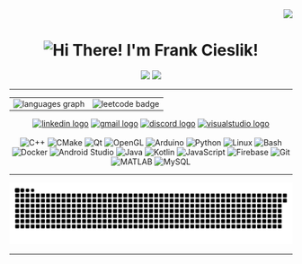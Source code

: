 <img align="right" src="https://komarev.com/ghpvc/?username=FranciszekCieslik&color=blue" />
<br>

<h1 align="center">
  <picture>
    <source
      media="(prefers-color-scheme: dark)"
      srcset="https://readme-typing-svg.herokuapp.com/?font=Righteous&size=35&center=true&vCenter=true&width=500&height=70&duration=4000&lines=Hi+There!+😊;+I'm+Frank+Cieslik!;&color=ffffff"
    />
    <source
      media="(prefers-color-scheme: light)"
      srcset="https://readme-typing-svg.herokuapp.com/?font=Righteous&size=35&center=true&vCenter=true&width=500&height=70&duration=4000&lines=Hi+There!+😊;+I'm+Frank+Cieslik!;&color=000000"
    />
    <img
      src="https://readme-typing-svg.herokuapp.com/?font=Righteous&size=35&center=true&vCenter=true&width=500&height=70&duration=4000&lines=Hi+There!+😊;+I'm+Frank+Cieslik!;&color=000000"
      alt="Hi There! I'm Frank Cieslik!"
    />
  </picture>
</h1>

<div align="center">
<tr>
  <picture>
    <source  media="(prefers-color-scheme: dark)" srcset="https://quotes-github-readme.vercel.app/api?type=horizontal&theme=tokyonight" />
    <source  media="(prefers-color-scheme: light)" srcset="https://quotes-github-readme.vercel.app/api?type=horizontal&theme=default" />
    <img src="https://quotes-github-readme.vercel.app/api?type=horizontal&theme=tokyonight" />
  </picture>
<img src="https://github.com/user-attachments/assets/1259f39e-ba1e-48cb-9af3-bc669871307d" height="200" />
</tr>
</div>

---

<div align="center">

<table style="width:100%">
  <tr>
<!--     <td>
      <picture>
        <source media="(prefers-color-scheme: dark)" srcset="https://streak-stats.demolab.com?user=FranciszekCieslik&locale=en&mode=daily&theme=dracula&hide_border=false&border_radius=5" />
        <source media="(prefers-color-scheme: light)" srcset="https://streak-stats.demolab.com?user=FranciszekCieslik&locale=en&mode=daily&theme=default&hide_border=false&border_radius=5" />
        <img height="175" alt="streak graph" src="https://streak-stats.demolab.com?user=FranciszekCieslik&locale=en&mode=daily&theme=default&hide_border=false&border_radius=5" />
      </picture>
    </td> -->
    <td>
      <picture>
        <source media="(prefers-color-scheme: dark)" srcset="https://github-readme-stats.vercel.app/api/top-langs?username=FranciszekCieslik&locale=en&hide_title=false&layout=compact&card_width=320&langs_count=8&theme=dracula&hide_border=false&hide=Makefile" />
        <source media="(prefers-color-scheme: light)" srcset="https://github-readme-stats.vercel.app/api/top-langs?username=FranciszekCieslik&locale=en&hide_title=false&layout=compact&card_width=320&langs_count=8&theme=default&hide_border=false&hide=Makefile" />
        <img height="175" alt="languages graph" src="https://github-readme-stats.vercel.app/api/top-langs?username=FranciszekCieslik&locale=en&hide_title=false&layout=compact&card_width=320&langs_count=8&theme=default&hide_border=false&hide=Makefile" />
      </picture>
    </td>
    <td>
      <picture>
        <source media="(prefers-color-scheme: dark)" srcset="https://leetcode-badge-showcase.vercel.app/api?username=user1851QS&theme=dracula&border=border&animated=true" />
        <source media="(prefers-color-scheme: light)" srcset="https://leetcode-badge-showcase.vercel.app/api?username=user1851QS&theme=light&border=border&animated=true" />
        <img height="175" alt="leetcode badge" src="https://leetcode-badge-showcase.vercel.app/api?username=user1851QS&theme=light&border=border&animated=true" />
      </picture>
    </td>
  </tr>
</table>




</div>
<div align="center">
  <a href="https://www.linkedin.com/in/franciszek-c-5694b8281/"><img src="https://img.shields.io/static/v1?message=LinkedIn&logo=linkedin&label=&color=0077B5&logoColor=white&labelColor=&style=for-the-badge" height="35" alt="linkedin logo" /></a>
  <a href="mailto:cieslik.franek@gmail.com"><img src="https://img.shields.io/static/v1?message=Gmail&logo=gmail&label=&color=D14836&logoColor=white&labelColor=&style=for-the-badge" height="35" alt="gmail logo" /></a>
  <a href="https://discordapp.com/users/687366623631507507"><img src="https://img.shields.io/static/v1?message=Discord&logo=discord&label=&color=7289DA&logoColor=white&labelColor=&style=for-the-badge" height="35" alt="discord logo" /></a>
  <a href="#"><img src="https://img.shields.io/static/v1?message=Visual%20Studio%20Marketplace&logo=visualstudio&label=&color=e2165e&logoColor=white&labelColor=&style=for-the-badge" height="35" alt="visualstudio logo" /></a>
</div>

<br clest="both">

<div align="center">

<img src="https://cdn.jsdelivr.net/gh/devicons/devicon/icons/cplusplus/cplusplus-original.svg" height="40" alt="C++" />
<img src="https://cdn.jsdelivr.net/gh/devicons/devicon/icons/cmake/cmake-original.svg" height="40" alt="CMake" />
<img src="https://cdn.jsdelivr.net/gh/devicons/devicon/icons/qt/qt-original.svg" height="40" alt="Qt" />
<img src="https://cdn.jsdelivr.net/gh/devicons/devicon/icons/opengl/opengl-original.svg" height="40" alt="OpenGL" />
<img src="https://cdn.jsdelivr.net/gh/devicons/devicon/icons/arduino/arduino-original.svg" height="40" alt="Arduino" />
<img src="https://cdn.jsdelivr.net/gh/devicons/devicon/icons/python/python-original.svg" height="40" alt="Python" />
<img src="https://skillicons.dev/icons?i=linux" height="40" alt="Linux" />
<img src="https://cdn.simpleicons.org/gnubash/4EAA25" height="40" alt="Bash" />
<img src="https://cdn.jsdelivr.net/gh/devicons/devicon/icons/docker/docker-original.svg" height="40" alt="Docker" />
<img src="https://cdn.jsdelivr.net/gh/devicons/devicon/icons/androidstudio/androidstudio-original.svg" height="40" alt="Android Studio" />
<img src="https://cdn.jsdelivr.net/gh/devicons/devicon/icons/java/java-original.svg" height="40" alt="Java" />
<img src="https://cdn.jsdelivr.net/gh/devicons/devicon/icons/kotlin/kotlin-original.svg" height="40" alt="Kotlin" />
<img src="https://cdn.jsdelivr.net/gh/devicons/devicon/icons/javascript/javascript-original.svg" height="40" alt="JavaScript" />
<img src="https://cdn.jsdelivr.net/gh/devicons/devicon/icons/firebase/firebase-plain.svg" height="40" alt="Firebase" />
<img src="https://cdn.jsdelivr.net/gh/devicons/devicon/icons/git/git-original.svg" height="40" alt="Git" />
<img src="https://cdn.jsdelivr.net/gh/devicons/devicon/icons/matlab/matlab-original.svg" height="40" alt="MATLAB" />
<img src="https://cdn.jsdelivr.net/gh/devicons/devicon/icons/mysql/mysql-original.svg" height="40" alt="MySQL" />

---

<picture>
  <source media="(prefers-color-scheme: dark)" srcset="https://raw.githubusercontent.com/FranciszekCieslik/FranciszekCieslik/output/snake-dark.svg" />
  <source media="(prefers-color-scheme: light)" srcset="https://raw.githubusercontent.com/FranciszekCieslik/FranciszekCieslik/output/snake-light.svg" />
  <img alt="github-snake" src="https://raw.githubusercontent.com/FranciszekCieslik/FranciszekCieslik/output/snake-light.svg" />
</picture>

---


<!-- <table style="width:100%">
  <tr><td>
<img src="https://spotify-recently-played-readme.vercel.app/api?user=215nlwdc2iebwyy7vanhodkeq&height=175"/>
  </td>
    <td>

    <img src="https://media1.giphy.com/media/v1.Y2lkPTc5MGI3NjExMjFqdmcxM3RvbHRzYTJ2MnZ1bDI3aTRzM25rd3cyNjRuaDM4cDFvaCZlcD12MV9pbnRlcm5naWZfYnlfaWQmY3Q9Zw/687qS11pXwjCM/giphy.gif" height="300" />
    </td>
  </tr>
</table> -->
